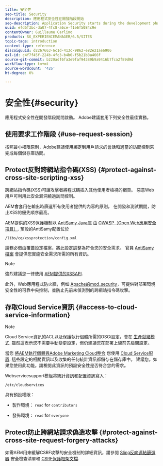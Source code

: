 ```yaml
---
title: 安全性
seo-title: Security
description: 應用程式安全性在開發階段開始
seo-description: Application Security starts during the development phase
uuid: efd5f3bc-da07-4fc8-a6ce-f1e6f5084c9e
contentOwner: Guillaume Carlino
products: SG_EXPERIENCEMANAGER/6.5/SITES
topic-tags: introduction
content-type: reference
discoiquuid: d2267663-6c1d-413c-9862-e82e21ae6906
exl-id: c4f7f45f-224b-4fc3-b4b0-f5b21b8a466f
source-git-commit: b220adf6fa3e9faf94389b9a9416b7fca2f89d9d
workflow-type: tm+mt
source-wordcount: '426'
ht-degree: 0%

---
```


# 安全性{#security}

應用程式安全性在開發階段期間啟動。 Adobe建議套用下列安全性最佳實務。

## 使用要求工作階段 {#use-request-session}

按照最小權限原則，Adobe建議使用綁定到用戶請求的會話和適當的訪問控制來完成每個儲存庫訪問。

## Protect反對跨網站指令碼(XSS) {#protect-against-cross-site-scripting-xss}

跨網站指令碼(XSS)可讓攻擊者將程式碼插入其他使用者檢視的網頁。 惡意Web用戶可利用此安全漏洞繞過訪問控制。

AEM會套用在輸出時篩選所有使用者提供的內容的原則。 在開發和測試期間，防止XSS的優先順序最高。

AEM提供的XSS保護機制以 [AntiSamy Java庫](https://www.owasp.org/index.php/Category:OWASP_AntiSamy_Project) 由 [OWASP（Open Web應用安全項目）](https://www.owasp.org/). 預設的AntiSamy配置位於

`/libs/cq/xssprotection/config.xml`

請務必借由覆蓋設定檔案，將此設定調整為符合您的安全需求。 官員 [AntiSamy檔案](https://www.owasp.org/index.php/Category:OWASP_AntiSamy_Project) 會提供您實施安全需求所需的所有資訊。

>[!NOTE]
>
>強烈建議您一律使用 [AEM提供的XSSAPI](https://helpx.adobe.com/experience-manager/6-5/sites/developing/using/reference-materials/javadoc/com/adobe/granite/xss/XSSAPI.html).

此外，Web應用程式防火牆，例如 [Apache的mod_security](https://www.modsecurity.org)，可提供對部署環境安全性的可靠中央控制，並防止先前未偵測到的跨網站指令碼攻擊。

## 存取Cloud Service資訊 {#access-to-cloud-service-information}

>[!NOTE]
>
>Cloud Service資訊的ACL以及保護執行個體所需的OSGi設定，會在 [生產就緒模式](/help/sites-administering/production-ready.md). 雖然這表示您不需要手動變更設定，但仍建議您在部署上線前先檢閱設定。

當您 [將AEM執行個體與Adobe Marketing Cloud整合](/help/sites-administering/marketing-cloud.md) 您使用 [Cloud Service配置](/help/sites-developing/extending-cloud-config.md). 這些設定的相關資訊以及收集的任何統計資訊都儲存在儲存庫中。 建議您，如果您使用此功能，請檢閱此資訊的預設安全性是否符合您的需求。

Webservicesupport模組將統計資訊和配置資訊寫入：

`/etc/cloudservices`

具有預設權限：

* 製作環境： `read` for `contributors`

* 發佈環境： `read` for `everyone`

## Protect防止跨網站請求偽造攻擊 {#protect-against-cross-site-request-forgery-attacks}

如需AEM用來緩解CSRF攻擊的安全機制的詳細資訊，請參閱 [Sling反向連結篩選器](/help/sites-administering/security-checklist.md#protect-against-cross-site-request-forgery) 安全檢查清單和 [CSRF保護框架文檔](/help/sites-developing/csrf-protection.md).
